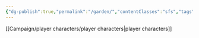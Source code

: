 ```yaml
---
{"dg-publish":true,"permalink":"/garden/","contentClasses":"sfs","tags":["gardenEntry"]}
---
```


[[Campaign/player characters/player characters\|player characters]]
